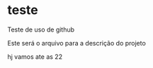 # teste
Teste de uso de github

Este será o arquivo para a descrição do projeto 

hj vamos ate as 22